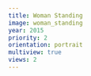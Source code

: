 ```yaml
---
title: Woman Standing
image: woman_standing
year: 2015
priority: 2
orientation: portrait
multiview: true
views: 2
---
```

